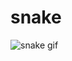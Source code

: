 # snake

![snake gif](https://github.com/Sevennx/Sevennx/blob/output/github-contribution-grid-snake.svg)
